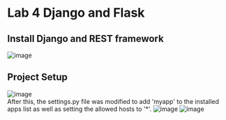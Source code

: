 # Lab 4 Django and Flask
## Install Django and REST framework
![image](https://github.com/user-attachments/assets/8867d20d-2752-4ae8-bcad-64e8ebfb51b2)
## Project Setup
![image](https://github.com/user-attachments/assets/e7d2cf26-d6af-45d5-aa8a-40826982ccc5)\
After this, the settings.py file was modified to add 'myapp' to the installed apps list as well as setting the allowed hosts to '*'.
![image](https://github.com/user-attachments/assets/07a437b5-622a-4e1a-a0e8-158747557c7d)
![image](https://github.com/user-attachments/assets/78087f3e-9c0e-47df-a7e8-910f09d4957a)
